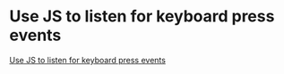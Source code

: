 # Use JS to listen for keyboard press events
[Use JS to listen for keyboard press events](https://aiwithcloud.com/2022/09/16/use_js_to_listen_for_keyboard_press_events/)